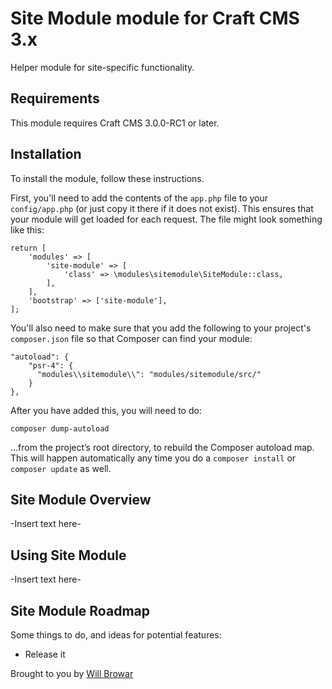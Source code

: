 # Site Module module for Craft CMS 3.x

Helper module for site-specific functionality.

## Requirements

This module requires Craft CMS 3.0.0-RC1 or later.

## Installation

To install the module, follow these instructions.

First, you'll need to add the contents of the `app.php` file to your `config/app.php` (or just copy it there if it does not exist). This ensures that your module will get loaded for each request. The file might look something like this:
```
return [
    'modules' => [
        'site-module' => [
            'class' => \modules\sitemodule\SiteModule::class,
        ],
    ],
    'bootstrap' => ['site-module'],
];
```
You'll also need to make sure that you add the following to your project's `composer.json` file so that Composer can find your module:

    "autoload": {
        "psr-4": {
          "modules\\sitemodule\\": "modules/sitemodule/src/"
        }
    },

After you have added this, you will need to do:

    composer dump-autoload
 
 …from the project’s root directory, to rebuild the Composer autoload map. This will happen automatically any time you do a `composer install` or `composer update` as well.

## Site Module Overview

-Insert text here-

## Using Site Module

-Insert text here-

## Site Module Roadmap

Some things to do, and ideas for potential features:

* Release it

Brought to you by [Will Browar](https://wbrowar.com/)
